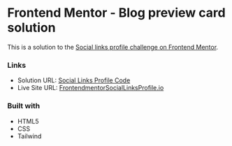 # Frontend Mentor - Blog preview card solution

This is a solution to the [Social links profile challenge on Frontend Mentor](https://www.frontendmentor.io/challenges/social-links-profile-UG32l9m6dQ).

### Links

- Solution URL: [Social Links Profile Code](https://github.com/Arth97/frontendmentor-social-links-profile)
- Live Site URL: [FrontendmentorSocialLinksProfile.io](https://arth97.github.io/frontendmentor-social-links-profile/)

### Built with

- HTML5
- CSS
- Tailwind
